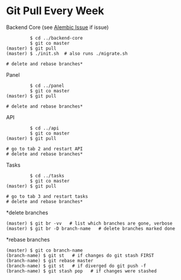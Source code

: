 # Git Pull Every Week

Backend Core (see [Alembic Issue](#alembic-issue) if issue)

             $ cd ../backend-core
             $ git co master
    (master) $ git pull
    (master) $ ./init.sh  # also runs ./migrate.sh
    
    # delete and rebase branches*

Panel

             $ cd ../panel
             $ git co master
    (master) $ git pull
    
    # delete and rebase branches*

API

             $ cd ../api
             $ git co master
    (master) $ git pull
    
    # go to tab 2 and restart API
    # delete and rebase branches*

Tasks

             $ cd ../tasks
             $ git co master
    (master) $ git pull
    
    # go to tab 3 and restart tasks
    # delete and rebase branches*

\*delete branches  

    (master) $ git br -vv   # list which branches are gone, verbose
    (master) $ git br -D branch-name   # delete branches marked done

\*rebase branches

    (master) $ git co branch-name
    (branch-name) $ git st   # if changes do git stash FIRST
    (branch-name) $ git rebase master
    (branch-name) $ git st   # if diverged do git push -f
    (branch-name) $ git stash pop   # if changes were stashed